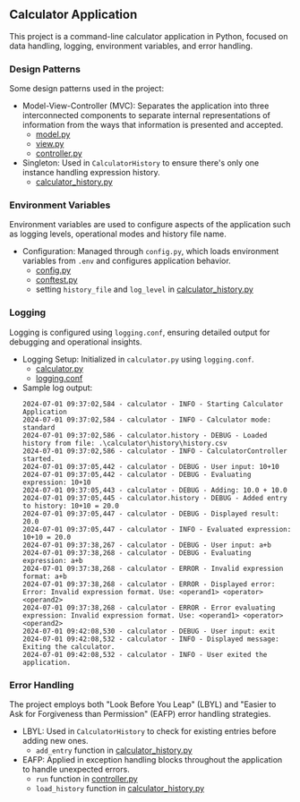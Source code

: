 ## Calculator Application
This project is a command-line calculator application in Python, focused on data handling, logging, environment variables, and error handling.

### Design Patterns
Some design patterns used in the project:

- Model-View-Controller (MVC): Separates the application into three interconnected components to separate internal representations of information from the ways that information is presented and accepted.
    - [model.py](https://github.com/dhanesh-kh/calculator-midterm/blob/master/model.py)
    - [view.py](https://github.com/dhanesh-kh/calculator-midterm/blob/master/view.py)
    - [controller.py](https://github.com/dhanesh-kh/calculator-midterm/blob/master/controller.py)
- Singleton: Used in `CalculatorHistory` to ensure there's only one instance handling expression history.
    - [calculator_history.py](https://github.com/dhanesh-kh/calculator-midterm/blob/master/history/calculator_history.py)

### Environment Variables
Environment variables are used to configure aspects of the application such as logging levels, operational modes and history file name.

- Configuration: Managed through `config.py`, which loads environment variables from `.env` and configures application behavior.
    - [config.py](https://github.com/dhanesh-kh/calculator-midterm/blob/master/config.py)
    - [conftest.py](https://github.com/dhanesh-kh/calculator-midterm/blob/master/tests/conftest.py)
    - setting `history_file` and `log_level` in [calculator_history.py](https://github.com/dhanesh-kh/calculator-midterm/blob/master/history/calculator_history.py)

### Logging
Logging is configured using `logging.conf`, ensuring detailed output for debugging and operational insights.

- Logging Setup: Initialized in `calculator.py` using `logging.conf`. 
    - [calculator.py](https://github.com/dhanesh-kh/calculator-midterm/blob/master/calculator.py)
    - [logging.conf](https://github.com/dhanesh-kh/calculator-midterm/blob/master/logging.conf)
- Sample log output:
    ```
    2024-07-01 09:37:02,584 - calculator - INFO - Starting Calculator Application
    2024-07-01 09:37:02,584 - calculator - INFO - Calculator mode: standard
    2024-07-01 09:37:02,586 - calculator.history - DEBUG - Loaded history from file: .\calculator\history\history.csv
    2024-07-01 09:37:02,586 - calculator - INFO - CalculatorController started.
    2024-07-01 09:37:05,442 - calculator - DEBUG - User input: 10+10
    2024-07-01 09:37:05,442 - calculator - DEBUG - Evaluating expression: 10+10
    2024-07-01 09:37:05,443 - calculator - DEBUG - Adding: 10.0 + 10.0
    2024-07-01 09:37:05,445 - calculator.history - DEBUG - Added entry to history: 10+10 = 20.0
    2024-07-01 09:37:05,447 - calculator - DEBUG - Displayed result: 20.0
    2024-07-01 09:37:05,447 - calculator - INFO - Evaluated expression: 10+10 = 20.0
    2024-07-01 09:37:38,267 - calculator - DEBUG - User input: a+b
    2024-07-01 09:37:38,268 - calculator - DEBUG - Evaluating expression: a+b
    2024-07-01 09:37:38,268 - calculator - ERROR - Invalid expression format: a+b
    2024-07-01 09:37:38,268 - calculator - ERROR - Displayed error: Error: Invalid expression format. Use: <operand1> <operator> <operand2>
    2024-07-01 09:37:38,268 - calculator - ERROR - Error evaluating expression: Invalid expression format. Use: <operand1> <operator> <operand2>
    2024-07-01 09:42:08,530 - calculator - DEBUG - User input: exit
    2024-07-01 09:42:08,532 - calculator - INFO - Displayed message: Exiting the calculator.
    2024-07-01 09:42:08,532 - calculator - INFO - User exited the application.
    ```

### Error Handling
The project employs both "Look Before You Leap" (LBYL) and "Easier to Ask for Forgiveness than Permission" (EAFP) error handling strategies.

* LBYL: Used in `CalculatorHistory` to check for existing entries before adding new ones.
    - `add_entry` function in [calculator_history.py](https://github.com/dhanesh-kh/calculator-midterm/blob/master/history/calculator_history.py)
* EAFP: Applied in exception handling blocks throughout the application to handle unexpected errors.
    - `run` function in [controller.py](https://github.com/dhanesh-kh/calculator-midterm/blob/master/controller.py)
    - `load_history` function in [calculator_history.py](https://github.com/dhanesh-kh/calculator-midterm/blob/master/history/calculator_history.py)